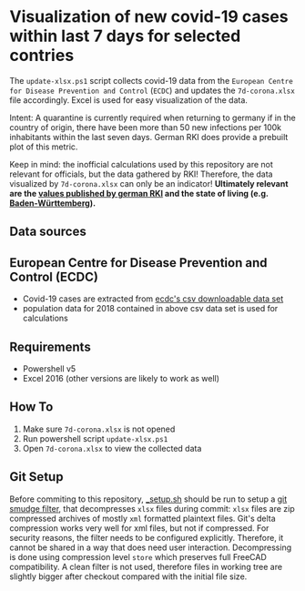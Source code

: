 # Visualization of new covid-19 cases within last 7 days for selected contries
The `update-xlsx.ps1` script collects covid-19 data from the `European Centre for Disease Prevention and Control` (`ECDC`) and updates the `7d-corona.xlsx` file accordingly. Excel is used for easy visualization of the data.

Intent: A quarantine is currently required when returning to germany if in the country of origin, there have been more than 50 new infections per 100k inhabitants within the last seven days. German RKI does provide a prebuilt plot of this metric.

Keep in mind: the inofficial calculations used by this repository are not relevant for officials, but the data gathered by RKI! Therefore, the data visualized by `7d-corona.xlsx` can only be an indicator! **Ultimately relevant are the [values published by german RKI](https://www.rki.de/DE/Content/InfAZ/N/Neuartiges_Coronavirus/Risikogebiete_neu.html) and the state of living (e.g. [Baden-Württemberg](https://sozialministerium.baden-wuerttemberg.de/de/gesundheit-pflege/gesundheitsschutz/infektionsschutz-hygiene/informationen-zu-coronavirus/verordnungen/risikogebiete/)).**


## Data sources
## European Centre for Disease Prevention and Control (ECDC)
 - Covid-19 cases are extracted from [ecdc's csv downloadable data set](https://www.ecdc.europa.eu/en/publications-data/download-todays-data-geographic-distribution-covid-19-cases-worldwide)
 - population data for 2018 contained in above csv data set is used for calculations

## Requirements
 - Powershell v5
 - Excel 2016 (other versions are likely to work as well)
 
## How To
 1. Make sure `7d-corona.xlsx` is not opened
 2. Run powershell script `update-xlsx.ps1`
 3. Open `7d-corona.xlsx` to view the collected data
 
## Git Setup
Before commiting to this repository, [_setup.sh](_setup.sh) should be run to
setup a [git smudge filter](https://www.git-scm.com/docs/gitattributes#_filter),
that decompresses `xlsx` files during commit: `xlsx` files are zip compressed
archives of mostly `xml` formatted plaintext files. Git's delta compression
works very well for xml files, but not if compressed. For security reasons, the
filter needs to be configured explicitly. Therefore, it cannot be shared in a
way that does need user interaction. Decompressing is done using compression
level `store` which preserves full FreeCAD compatibility. A clean filter is not
used, therefore files in working tree are slightly bigger after checkout
compared with the initial file size.
